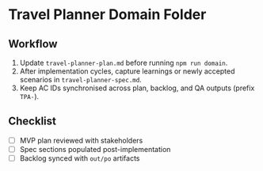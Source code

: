 # Travel Planner Domain Folder

## Workflow
1. Update `travel-planner-plan.md` before running `npm run domain`.
2. After implementation cycles, capture learnings or newly accepted scenarios in `travel-planner-spec.md`.
3. Keep AC IDs synchronised across plan, backlog, and QA outputs (prefix `TPA-`).

## Checklist
- [ ] MVP plan reviewed with stakeholders
- [ ] Spec sections populated post-implementation
- [ ] Backlog synced with `out/po` artifacts

